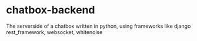 # chatbox-backend
The serverside of a chatbox written in python, using frameworks like django rest_framework, websocket, whitenoise
